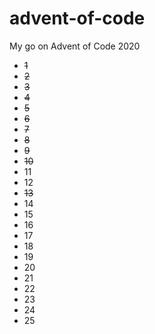 # advent-of-code
My go on Advent of Code 2020
- ~~1~~
- ~~2~~
- ~~3~~
- ~~4~~
- ~~5~~
- ~~6~~
- ~~7~~
- ~~8~~
- ~~9~~
- ~~10~~
- 11
- 12
- ~~13~~
- 14
- 15
- 16
- 17
- 18
- 19
- 20
- 21
- 22
- 23
- 24
- 25